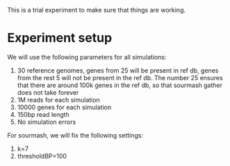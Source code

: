 This is a trial experiment to make sure that things are working.

# Experiment setup
We will use the following parameters for all simulations:
1. 30 reference genomes, genes from 25 will be present in ref db, genes from the
rest 5 will not be present in the ref db. The number 25 ensures that there are around 100k genes in the ref db, so that sourmash gather does not take forever
1. 1M reads for each simulation
1. 10000 genes for each simulation
1. 150bp read length
1. No simulation errors

For sourmash, we will fix the following settings:
1. k=7
1. thresholdBP=100
